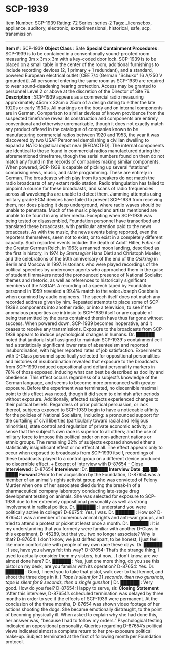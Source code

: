 # SCP-1939
Item Number: SCP-1939
Rating: 72
Series: series-2
Tags: _licensebox, appliance, auditory, electronic, extradimensional, historical, safe, scp, transmission

---

**Item #** : SCP-1939
**Object Class** : Safe
**Special Containment Procedures** : SCP-1939 is to be contained in a conventionally sound-proofed room measuring 3m x 3m x 3m with a key-coded door lock. SCP-1939 is to be placed on a small table in the center of the room, additional furnishings to include recording devices (2, 1 primary + 1 redundant), and a standard, powered European electrical outlet [CEE 7/4 (German "Schuko" 16 A/250 V grounded)]. All personnel entering the same room as SCP-1939 are required to wear sound-deadening hearing protection. Access may be granted to personnel Level 2 or above at the discretion of the Director of Site 76.
**Description** : SCP-1939 appears as a commercial radio measuring approximately 45cm x 32cm x 25cm of a design dating to either the late 1920s or early 1930s. All markings on the body and on internal components are in German. Comparison to similar devices of known providence from the suspected timeframe reveal its construction and components are entirely conventional and otherwise unremarkable, though it does not exactly match any product offered in the catalogue of companies known to be manufacturing commercial radios between 1920 and 1953, the year it was discovered by two USAF Personnel demolishing a civilian dwelling to expand a NATO logistical depot near [REDACTED]. The internal components are identical to those found in commercial radios manufactured during the aforementioned timeframe, though the serial numbers found on them do not match any found in the records of companies making similar components.
When powered, SCP-1939 is capable of picking up several “stations” comprising news, music, and state programming. These are entirely in German. The broadcasts which play from its speakers do not match the radio broadcasts of any extant radio station. Radio triangulation has failed to pinpoint a source for these broadcasts, and scans of radio frequencies across all wavelengths are unable to detect them. Jamming attempts using military grade ECM devices have failed to prevent SCP-1939 from receiving them, nor does placing it deep underground, where radio waves should be unable to penetrate.
Much of the music played and artists mentioned are unable to be found in any other media. Excepting when SCP-1939 was being tested or disassembled, Foundation personnel have transcribed and translated these broadcasts, with particular attention paid to the news broadcasts. As with the music, the news events being reported, even the reporters themselves, seem not to exist, or to exist in a completely different capacity. Such reported events include: the death of Adolf Hitler, _Fuhrer_ of the Greater German Reich, in 1963; a manned moon landing, described as the first in history, in 1974 by _Sternsegler_ Hans Dietl and Christoph Mueller; and the celebrations of the 50th anniversary of the end of the _Ostkrieg_ in Berlin and Moscow in 1997.
Historians who were played recordings of the political speeches by undercover agents who approached them in the guise of student filmmakers noted the pronounced presence of National Socialist themes and rhetoric, as well as references to historically significant members of the NSDAP. A recording of a speech taped by Foundation personnel in 1959 revealed a 99.4% match to the voice Joseph Goebbels when examined by audio engineers. The speech itself does not match any recorded address given by him.
Repeated attempts to place some of SCP-1939’s components into another radio, or into a television, to see if the anomalous properties are intrinsic to SCP-1939 itself or are capable of being transmitted by the parts contained therein have thus far gone without success. When powered down, SCP-1939 becomes inoperative, and it ceases to receive any transmissions.
Exposure to the broadcasts from SCP-1939 appears to induce psychological changes in humans. Dr. ██████ noted that janitorial staff assigned to maintain SCP-1939's containment cell had a statistically significant lower rate of absenteeism and reported insubordination, with higher reported rates of job satisfaction. Experiments with D-Class personnel specifically selected for oppositional personalities and histories of insubordination revealed that exposure to the broadcasts from SCP-1939 reduced oppositional and defiant personality markers in 78% of those exposed, inducing what can best be described as docility and obedience. This effect occurs regardless of a subject’s knowledge of the German language, and seems to become more pronounced with greater exposure. Before the experiment was terminated, no discernible maximal point to this effect was noted, though it did seem to diminish after periods without exposure.
Additionally, affected subjects experienced changes to their political beliefs. Regardless of prior political persuasion, or lack thereof, subjects exposed to SCP-1939 begin to have a noticeable affinity for the policies of National Socialism, including: a pronounced support for the curtailing of civil liberties (particularly toward racial and religious minorities); state control and regulation of private economic activity; a sense that the subject’s own race is superior to all others; and the use of military force to impose this political order on non-adherent nations or ethnic groups. The remaining 22% of subjects exposed showed either a statistically insignificant effect or no effect at all. The effect appears only to occur when exposed to broadcasts from SCP-1939 itself, recordings of these broadcasts played to a control group on a different device produced no discernible effect.
[\+ Excerpt of interview with D-87654 ](javascript:;)
[\- Close](javascript:;)
**Interviewed** : D-87654
**Interviewer** :Dr. ██████
**Interview Date** :██/██/████
**Forward** :Prior to her acquisition by the Foundation, D-87654 was a member of an animal’s rights activist group who was convicted of Felony Murder when one of her associates died during the break-in of a pharmaceutical company laboratory conducting late-stage drug development testing on animals. She was selected for exposure to SCP-1939 due to her extremely oppositional personality as well as strong involvement in radical politics.
<Begin Excerpt>
Dr. ██████ : I understand you were politically active in college?
D-86754: Yes, I was.
Dr. ██████ : How so?
D-87654: I was a member of numerous animal rights and anti-war groups, and tried to attend a protest or picket at least once a month.
Dr. ██████ : It is my understanding that you formerly were familiar with another D-Class in this experiment, D-45289, but that you two no longer associate? Why is that?
D-87654: I don’t know, we just drifted apart, to be honest, I just feel like more comfortable with people of my own race these days.
Dr. ██████ : I see, have you always felt this way?
D-87654: That’s the strange thing, I used to actually consider them my sisters, but now… I don’t know, are we almost done here?
Dr. ██████ : Yes, just one more thing, do you see this pistol on my desk, are you familiar with its operation?
D-87654: Yes.
Dr. ██████ : Good, I need you to take that pistol, walk over to that kennel, and shoot the three dogs in it.
[ _Tape is silent for 31 seconds, then two gunshots, tape is silent for 9 seconds, then a single gunshot_ ]
Dr. ██████ : Very good. How do you feel?
D-87654: Happy to serve, sir.
<End Excerpt>
**Closing Statement** :After this interview, D-87654’s scheduled termination was delayed by three months in order to see if the effects of SCP-1939 were permanent. At the conclusion of the three months, D-87654 was shown video footage of her actions shooting the dogs. She became emotionally distraught, to the point of becoming physically ill. When asked to explain why she had done this, her answer was, “because I had to follow my orders.” Psychological testing indicated an oppositional personality. Queries regarding D-87654’s political views indicated almost a complete return to her pre-exposure political make-up. Subject terminated at the first of following month per Foundation protocol.